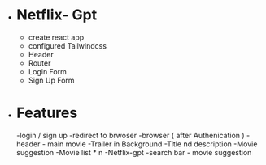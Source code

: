 -  # Netflix- Gpt
   - create react app
   - configured Tailwindcss
   - Header
   - Router
   - Login Form
   - Sign Up Form

-  # Features
    -login / sign up
    -redirect to brwoser
    -browser ( after Authenication )
        - header
        - main movie
            -Trailer in Background
            -Title nd description
            -Movie  suggestion
                -Movie list * n
    -Netflix-gpt
        -search bar
        - movie  suggestion
        